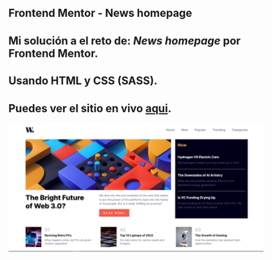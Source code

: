 **Frontend Mentor - News homepage**
---
Mi solución a el reto de: **_News homepage_** por Frontend Mentor. 
---
Usando HTML y CSS (SASS).
---
Puedes ver el sitio en vivo [aqui](https://dan-raccoon-69.github.io/News-homepage/).
---
![Captura del sitio terminado](assets/Captura%20del%20sitio%20terminado.png)
